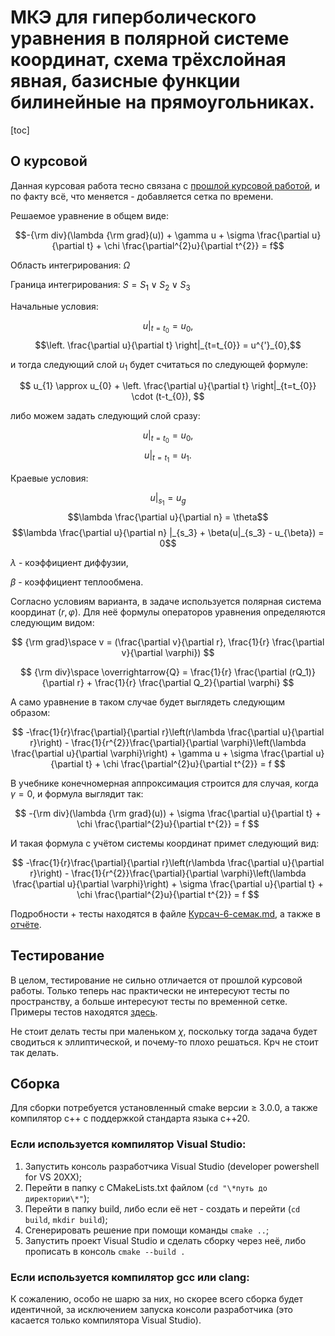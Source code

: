 # МКЭ для гиперболического уравнения в полярной системе координат, схема трёхслойная явная, базисные функции билинейные на прямоугольниках.

[toc]

## О курсовой

Данная курсовая работа тесно связана с [прошлой курсовой работой](https://github.com/SemafonKA/2D_bilinear_polar_ellipse), и по факту всё, что меняется - добавляется сетка по времени.

Решаемое уравнение в общем виде: 

$$-{\rm div}(\lambda {\rm grad}(u)) + \gamma u + \sigma \frac{\partial u}{\partial t} + \chi \frac{\partial^{2}u}{\partial t^{2}} = f$$

Область интегрирования: $\Omega$

Граница интегрирования: $S = S_1 \lor S_2 \lor S_3$

Начальные условия:

$$\left. u \right|_{t=t_{0}} = u_{0},$$
$$\left. \frac{\partial u}{\partial t} \right|_{t=t_{0}} = u^{'}_{0},$$

и тогда следующий слой $u_{1}$ будет считаться по следующей формуле:

$$
u_{1} \approx u_{0} + \left. \frac{\partial u}{\partial t} \right|_{t=t_{0}} \cdot (t-t_{0}),
$$

либо можем задать следующий слой сразу:

$$\left. u \right|_{t=t_{0}} = u_{0},$$
$$\left. u \right|_{t=t_{1}} = u_{1}.$$

Краевые условия:

$$u|_{s_1} = u_{g}$$
$$\lambda \frac{\partial u}{\partial n} = \theta$$
$$\lambda \frac{\partial u}{\partial n} |_{s_3} + \beta(u|_{s_3} - u_{\beta}) = 0$$

$\lambda$ - коэффициент диффузии,

$\beta$ - коэффициент теплообмена.

Согласно условиям варианта, в задаче используется полярная система координат $(r, \varphi)$. Для неё формулы операторов уравнения определяются следующим видом:

$$
{\rm grad}\space v = (\frac{\partial v}{\partial r}, \frac{1}{r} \frac{\partial v}{\partial \varphi})
$$

$$
{\rm div}\space \overrightarrow{Q} = \frac{1}{r} \frac{\partial (rQ_1)}{\partial r} + \frac{1}{r} \frac{\partial Q_2}{\partial \varphi}
$$

А само уравнение в таком случае будет выглядеть следующим образом:

$$
-\frac{1}{r}\frac{\partial}{\partial r}\left(r\lambda \frac{\partial u}{\partial r}\right) - \frac{1}{r^{2}}\frac{\partial}{\partial \varphi}\left(\lambda \frac{\partial u}{\partial \varphi}\right) + \gamma u + \sigma \frac{\partial u}{\partial t} + \chi \frac{\partial^{2}u}{\partial t^{2}} = f
$$

В учебнике конечномерная аппроксимация строится для случая, когда $\gamma = 0$, и формула выглядит так:

$$ 
-{\rm div}(\lambda {\rm grad}(u)) + \sigma \frac{\partial u}{\partial t} + \chi \frac{\partial^{2}u}{\partial t^{2}} = f
$$

И такая формула с учётом системы координат примет следующий вид:

$$
-\frac{1}{r}\frac{\partial}{\partial r}\left(r\lambda \frac{\partial u}{\partial r}\right) - \frac{1}{r^{2}}\frac{\partial}{\partial \varphi}\left(\lambda \frac{\partial u}{\partial \varphi}\right) + \sigma \frac{\partial u}{\partial t} + \chi \frac{\partial^{2}u}{\partial t^{2}} = f
$$

Подробности + тесты находятся в файле [Курсач-6-семак.md](Курсач-6-семак.md), а также в [отчёте](<Самсонов%20С.%20ПМ-01%20курсовая.pdf>).

## Тестирование

В целом, тестирование не сильно отличается от прошлой курсовой работы. Только теперь нас практически не интересуют тесты по пространству, а больше интересуют тесты по временной сетке. Примеры тестов находятся [здесь](Курсач-6-семак.md#тестирование).

Не стоит делать тесты при маленьком $\chi$, поскольку тогда задача будет сводиться к эллиптической, и почему-то плохо решаться. Крч не стоит так делать.

## Сборка

Для сборки потребуется установленный cmake версии &ge; 3.0.0, а также компилятор c++ с поддержкой стандарта языка c++20. 

### Если используется компилятор Visual Studio:

1. Запустить консоль разработчика Visual Studio (developer powershell for VS 20XX);
2. Перейти в папку с CMakeLists.txt файлом (`cd "\*путь до директории\*"`);
3. Перейти в папку build, либо если её нет - создать и перейти (`cd build`, `mkdir build`);
4. Сгенерировать решение при помощи команды `cmake ..`;
5. Запустить проект Visual Studio и сделать сборку через неё, либо прописать в консоль `cmake --build .`

### Если используется компилятор gcc или clang:

К сожалению, особо не шарю за них, но скорее всего сборка будет идентичной, за исключением запуска консоли разработчика (это касается только компилятора Visual Studio).

